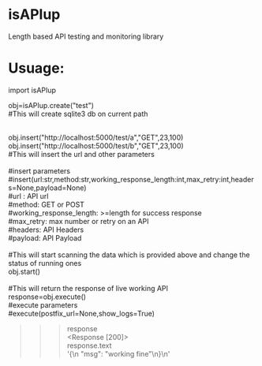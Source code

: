 # isAPIup
Length based API testing and monitoring library




# Usuage:

import isAPIup


obj=isAPIup.create("test")<br>
#This will create sqlite3 db on current path<br>
<br>

obj.insert("http://localhost:5000/test/a","GET",23,100)<br>
obj.insert("http://localhost:5000/test/b","GET",23,100)<br>
#This will insert the url and other parameters<br>
<br>
#insert parameters<br>
#insert(url:str,method:str,working_response_length:int,max_retry:int,headers=None,payload=None)<br>
#url : API url<br>
#method:  GET or POST<br>
#working_response_length: >=length for success response<br>
#max_retry: max number or retry on an API<br>
#headers: API Headers<br>
#payload: API Payload<br>
<br>
#This will start scanning the data which is provided above and change the status of running ones<br>
obj.start()<br>
<br>
#This will return the response of live working API<br>
response=obj.execute()<br>
#execute parameters<br>
#execute(postfix_url=None,show_logs=True)
>>> response<br>
<Response [200]><br>
>>> response.text<br>
'{\n  "msg": "working fine"\n}\n'

